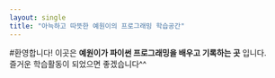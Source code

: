 ```yaml
---
layout: single
title: "아늑하고 따뜻한 예원이의 프로그래밍 학습공간"
---
```


#환영합니다!
이곳은 **예원이가 파이썬 프로그래밍을 배우고 기록하는 곳** 입니다.   
즐거운 학습활동이 되었으면 좋겠습니다^^

